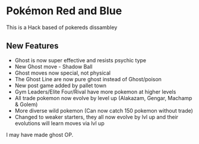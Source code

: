 # Pokémon Red and Blue 

This is a Hack based of pokereds dissambley

## New Features
- Ghost is now super effective and resists psychic type
- New Ghost move - Shadow Ball
- Ghost moves now special, not physical
- The Ghost Line are now pure ghost instead of Ghost/poison 
- New post game added by pallet town
- Gym Leaders/Elite Four/Rival have more pokemon at higher levels
- All trade pokemon now evolve by level up (Alakazam, Gengar, Machamp & Golem)
- More diverse wild pokemon (Can now catch 150 pokemon without trade)
- Changed to weaker starters, they all now evolve by lvl up and their evolutions will learn moves via lvl up

I may have made ghost OP.
